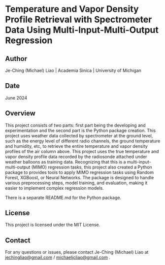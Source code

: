 # Temperature and Vapor Density Profile Retrieval with Spectrometer Data Using Multi-Input-Multi-Output Regression

## Author
Je-Ching (Michael) Liao | Academia Sinica | University of Michigan

## Date
June 2024

## Overview
This project consists of two parts: first part being the developing and experimentation and the second part is the Python package creation. This project uses weather data collected by spectrometer at the ground level, such as the energy level of different radio channels, the ground temperature and humidity, etc, to retrieve the entire temperature and vapor density profiles of the air column above. This project uses the true temperature and vapor density profile data recorded by the radiosonde attached under weather balloons as training data. Recognizing that this is a multi-input-multi-output (MIMO) regression tasks, this project also created a Python package to provides tools to apply MIMO regression tasks using Random Forest, XGBoost, or Neural Networks. The package is designed to handle various preprocessing steps, model training, and evaluation, making it easier to implement complex regression models.

There is a separate README.md for the Python package.

## License
This project is licensed under the MIT License.

## Contact
For any questions or issues, please contact Je-Ching (Michael) Liao at jechingliao@gmail.com / michaeljcliao@gmail.com .
